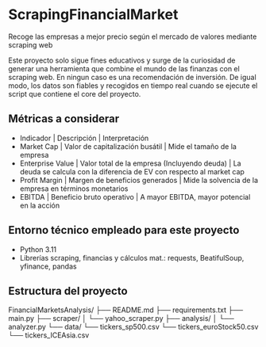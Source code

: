 # ScrapingFinancialMarket
Recoge las empresas a mejor precio según el mercado de valores mediante scraping web

Este proyecto solo sigue fines educativos y surge de la curiosidad de generar una herramienta que combine el mundo de las finanzas con el scraping web. En ningun caso es una recomendación de inversión. De igual modo, los datos son fiables y recogidos en tiempo real cuando se ejecute el script que contiene el core del proyecto.

## Métricas a considerar
* Indicador |  Descripción  |  Interpretación
* Market Cap |  Valor de capitalización busátil | Mide el tamaño de la empresa
* Enterprise Value  |  Valor total de la empresa (Incluyendo deuda)  |  La deuda se calcula con la diferencia de EV con respecto al market cap
* Profit Margin  |  Margen de beneficios generados  |  Mide la solvencia de la empresa en términos monetarios
* EBITDA  |  Beneficio bruto operativo  |  A mayor EBITDA, mayor potencial en la acción

## Entorno técnico empleado para este proyecto
* Python 3.11
* Librerías scraping, financias y cálculos mat.: requests, BeatifulSoup, yfinance, pandas

## Estructura del proyecto
FinancialMarketsAnalysis/
├── README.md
├── requirements.txt
├── main.py
├── scraper/
│   └── yahoo_scraper.py
├── analysis/
│   └── analyzer.py
└── data/
    └── tickers_sp500.csv
    └── tickers_euroStock50.csv
    └── tickers_ICEAsia.csv
